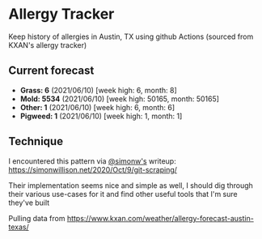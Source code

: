 # Allergy Tracker

Keep history of allergies in Austin, TX using github Actions (sourced from KXAN's allergy tracker)

## Current forecast
<!-- INJECT FORECAST -->
- **Grass: 6** (2021/06/10)  [week high: 6, month: 8]
- **Mold: 5534** (2021/06/10)  [week high: 50165, month: 50165]
- **Other: 1** (2021/06/10)  [week high: 6, month: 6]
- **Pigweed: 1** (2021/06/10)  [week high: 1, month: 1]
<!-- END INJECT FORECAST -->

## Technique

I encountered this pattern via [@simonw's](https://github.com/simonw) writeup: https://simonwillison.net/2020/Oct/9/git-scraping/

Their implementation seems nice and simple as well, I should dig through their various use-cases for it and find other useful tools that I'm sure they've built

Pulling data from https://www.kxan.com/weather/allergy-forecast-austin-texas/

